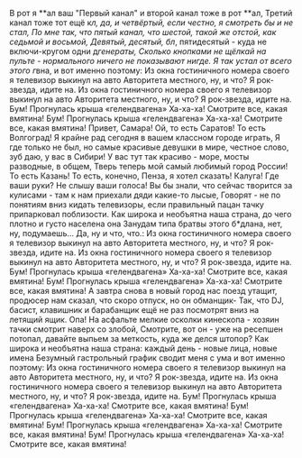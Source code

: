 В рот я **ал ваш "Первый канал" и второй канал тоже в рот **ал,
Третий канал тоже тот ещё к*л, да, и четвёртый, если честно, я смотреть бы и не стал,
По мне так, что пятый канал, что шестой, такой же отстой, как седьмой и восьмой,
Девятый, десятый, бл*, пятидесятый - куда не включи-кругом одни д*генераты,
Сколько кнопками не щёлкай на пульте - нормального ничего не показывают нигде.
Я так устал от всего этого г*вна, и вот именно поэтому:
Из окна гостиничного номера своего я телевизор выкинул на авто
Авторитета местного, ну, и что? Я рок-звезда, идите на.
Из окна гостиничного номера своего я телевизор выкинул на авто
Авторитета местного, ну, и что? Я рок-звезда, идите на.
Бум! Прогнулась крыша «гелендвагена» Ха-ха-ха! Смотрите все, какая вмятина!
Бум! Прогнулась крыша «гелендвагена» Ха-ха-ха! Смотрите все, какая вмятина!
Привет, Самара! Ой, то есть Саратов! То есть Волгоград! Я крайне рад сегодня в вашем классном городе играть,
Я где только не был, но самые красивые девушки в мире, честное слово, зуб даю, у вас в Сибири!
У вас тут так красиво - море, мосты разводные, в общем, Тверь теперь мой самый любимый город России!
То есть Казань! То есть, конечно, Пенза, я хотел сказать! Калуга! Где ваши руки? Не слышу ваши голоса!
Вы бы знали, что сейчас творится за кулисами - там к нам приехали дяди какие-то лысые,
Говорят - не по понятиям вниз кидать телевизоры, если правильный пацан тачку припарковал поблизости.
Как широка и необъятна наша страна, до чего плотно и густо населена она
Занудам типа братвы этого б*длана, нет, ну, подумаешь… Да, ну и что, что.:
Из окна гостиничного номера своего я телевизор выкинул на авто
Авторитета местного, ну, и что? Я рок-звезда, идите на.
Из окна гостиничного номера своего я телевизор выкинул на авто
Авторитета местного, ну, и что? Я рок-звезда, идите на.
Бум! Прогнулась крыша «гелендвагена» Ха-ха-ха! Смотрите все, какая вмятина!
Бум! Прогнулась крыша «гелендвагена» Ха-ха-ха! Смотрите все, какая вмятина!
А завтра снова в новый город нас поезд утащит, продюсер нам сказал, что скоро отпуск, но он обманщик-
Так, что DJ, басист, клавишник и барабанщик ещё не раз посмотрят вниз на летящий ящик.
Опа! На асфальте мелкие осколки кинескопа - хозяин тачки смотрит наверх со злобой,
Смотрите, вот он - уже на ресепшен потопал, давайте выпьем за меткость, куда же делся штопор?
Как широка и необъятна наша страна: каждый день - новые лица, новые имена
Безумный гастрольный график сводит меня с ума и вот именно поэтому:
Из окна гостиничного номера своего я телевизор выкинул на авто
Авторитета местного, ну, и что? Я рок-звезда, идите на.
Из окна гостиничного номера своего я телевизор выкинул на авто
Авторитета местного, ну, и что? Я рок-звезда, идите на.
Бум! Прогнулась крыша «гелендвагена» Ха-ха-ха! Смотрите все, какая вмятина!
Бум! Прогнулась крыша «гелендвагена» Ха-ха-ха! Смотрите все, какая вмятина!
Бум! Прогнулась крыша «гелендвагена» Ха-ха-ха! Смотрите все, какая вмятина!
Бум! Прогнулась крыша «гелендвагена» Ха-ха-ха! Смотрите все, какая вмятина!